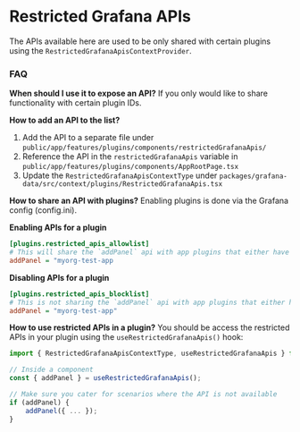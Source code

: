 # Restricted Grafana APIs

The APIs available here are used to be only shared with certain plugins using the `RestrictedGrafanaApisContextProvider`.

### FAQ

**When should I use it to expose an API?** 
If you only would like to share functionality with certain plugin IDs.

**How to add an API to the list?**
1. Add the API to a separate file under `public/app/features/plugins/components/restrictedGrafanaApis/`
2. Reference the API in the `restrictedGrafanaApis` variable in `public/app/features/plugins/components/AppRootPage.tsx`
3. Update the `RestrictedGrafanaApisContextType` under `packages/grafana-data/src/context/plugins/RestrictedGrafanaApis.tsx`

**How to share an API with plugins?**
Enabling plugins is done via the Grafana config (config.ini).

**Enabling APIs for a plugin**
```ini
[plugins.restricted_apis_allowlist]
# This will share the `addPanel` api with app plugins that either have an id of "myorg-test-app"
addPanel = "myorg-test-app
```

**Disabling APIs for a plugin**
```ini
[plugins.restricted_apis_blocklist]
# This is not sharing the `addPanel` api with app plugins that either have an id of "myorg-test-app" 
addPanel = "myorg-test-app"
```

**How to use restricted APIs in a plugin?**
You should be access the restricted APIs in your plugin using the `useRestrictedGrafanaApis()` hook:
```ts
import { RestrictedGrafanaApisContextType, useRestrictedGrafanaApis } from "@grafana/data";

// Inside a component
const { addPanel } = useRestrictedGrafanaApis();

// Make sure you cater for scenarios where the API is not available
if (addPanel) {
    addPanel({ ... });
}
```
